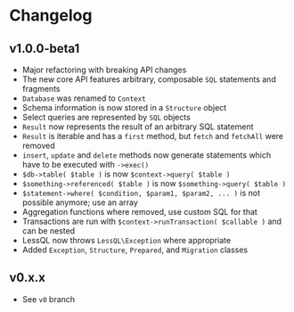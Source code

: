 # Changelog

## v1.0.0-beta1

- Major refactoring with breaking API changes
- The new core API features arbitrary, composable `SQL` statements and fragments
- `Database` was renamed to `Context`
- Schema information is now stored in a `Structure` object
- Select queries are represented by `SQL` objects
- `Result` now represents the result of an arbitrary SQL statement
- `Result` is iterable and has a `first` method, but `fetch` and `fetchAll` were removed
- `insert`, `update` and `delete` methods now generate statements which have to be executed with `->exec()`
- `$db->table( $table )` is now `$context->query( $table )`
- `$something->referenced( $table )` is now `$something->query( $table )`
- `$statement->where( $condition, $param1, $param2, ... )` is not possible anymore; use an array
- Aggregation functions where removed, use custom SQL for that
- Transactions are run with `$context->runTransaction( $callable )` and can be nested
- LessQL now throws `LessQL\Exception` where appropriate
- Added `Exception`, `Structure`, `Prepared`, and `Migration` classes

## v0.x.x

- See `v0` branch
